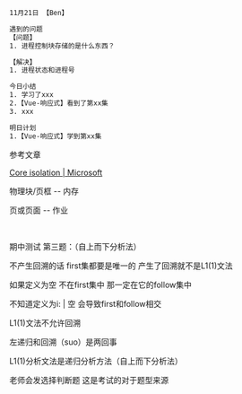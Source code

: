 ```html
11月21日 【Ben】

遇到的问题
【问题】
1. 进程控制块存储的是什么东西？

【解决】
1. 进程状态和进程号

今日小结
1. 学习了xxx
2.【Vue-响应式】看到了第xx集
3. xxx

明日计划
1.【Vue-响应式】学到第xx集
```

参考文章

[Core isolation | Microsoft](https://support.microsoft.com/en-us/windows/core-isolation-e30ed737-17d8-42f3-a2a9-87521df09b78)

物理块/页框 -- 内存

页或页面 -- 作业

​	

期中测试 第三题：（自上而下分析法）

不产生回溯的话 first集都要是唯一的 产生了回溯就不是L1(1)文法

如果定义为空 不在first集中 那一定在它的follow集中

不知道定义为i: | 空 会导致first和follow相交

L1(1)文法不允许回溯

左递归和回溯（suo）是两回事

L1(1)分析文法是递归分析方法（自上而下分析法）

老师会发选择判断题 这是考试的对于题型来源